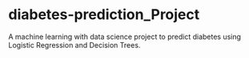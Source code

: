 # diabetes-prediction_Project
A machine learning with data science project to predict diabetes using Logistic Regression and Decision Trees.
